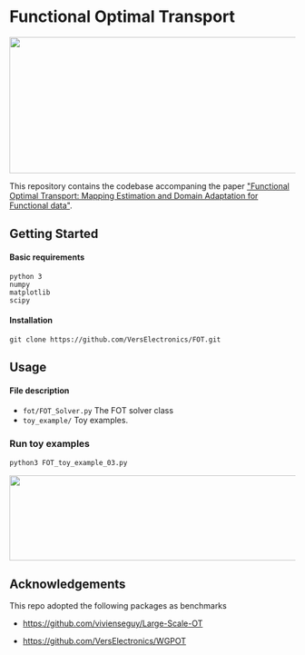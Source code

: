 # Functional Optimal Transport

<img src="https://raw.githubusercontent.com/VersElectronics/FOT/master/files/swiss_roll.gif" height="240" width="1000">

This repository contains the codebase accompaning the 
paper ["Functional Optimal Transport: Mapping Estimation and Domain Adaptation for Functional data"](https://arxiv.org/abs/2102.03895).


## Getting Started

#### Basic requirements

```
python 3
numpy
matplotlib
scipy
```
#### Installation
```angular2html
git clone https://github.com/VersElectronics/FOT.git
```


## Usage 


#### File description
* `fot/FOT_Solver.py`   The FOT solver class
* `toy_example/`    Toy examples.


### Run toy examples

```python
python3 FOT_toy_example_03.py
```
<img src="https://raw.githubusercontent.com/VersElectronics/FOT/master/files/toy_example_03.png" height="150" width="600">

[comment]: <> (### Robot-arm)

[comment]: <> (#### Comparison)

[comment]: <> (#### Advanced Usage)

[comment]: <> (Start by creating an FOT solver class and input the data.)

[comment]: <> (```python)

[comment]: <> (from FOT import xxx)

[comment]: <> (```)

[comment]: <> (Set the initial values)

[comment]: <> (```python)

[comment]: <> (GFOT_optimizer.Set_Initial_Variables&#40;ini_A=ini_A, ini_Pi=ini_Pi,)

[comment]: <> (                                         ini_lbd_k=lbd_k, ini_lbd_l=lbd_l,)

[comment]: <> (                                         ini_lbd_i=lbd_i, s_mat=s_mat&#41;)

[comment]: <> (```)

[comment]: <> (Set the parameters for )


## Acknowledgements

This repo adopted the following packages as benchmarks

* https://github.com/vivienseguy/Large-Scale-OT

* https://github.com/VersElectronics/WGPOT
